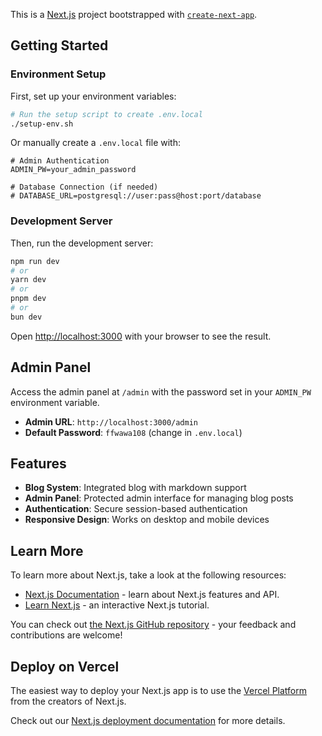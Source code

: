 This is a [Next.js](https://nextjs.org) project bootstrapped with [`create-next-app`](https://nextjs.org/docs/app/api-reference/cli/create-next-app).

## Getting Started

### Environment Setup

First, set up your environment variables:

```bash
# Run the setup script to create .env.local
./setup-env.sh
```

Or manually create a `.env.local` file with:

```env
# Admin Authentication
ADMIN_PW=your_admin_password

# Database Connection (if needed)
# DATABASE_URL=postgresql://user:pass@host:port/database
```

### Development Server

Then, run the development server:

```bash
npm run dev
# or
yarn dev
# or
pnpm dev
# or
bun dev
```

Open [http://localhost:3000](http://localhost:3000) with your browser to see the result.

## Admin Panel

Access the admin panel at `/admin` with the password set in your `ADMIN_PW` environment variable.

- **Admin URL**: `http://localhost:3000/admin`
- **Default Password**: `ffwawa108` (change in `.env.local`)

## Features

- **Blog System**: Integrated blog with markdown support
- **Admin Panel**: Protected admin interface for managing blog posts
- **Authentication**: Secure session-based authentication
- **Responsive Design**: Works on desktop and mobile devices

## Learn More

To learn more about Next.js, take a look at the following resources:

- [Next.js Documentation](https://nextjs.org/docs) - learn about Next.js features and API.
- [Learn Next.js](https://nextjs.org/learn) - an interactive Next.js tutorial.

You can check out [the Next.js GitHub repository](https://github.com/vercel/next.js) - your feedback and contributions are welcome!

## Deploy on Vercel

The easiest way to deploy your Next.js app is to use the [Vercel Platform](https://vercel.com/new?utm_medium=default-template&filter=next.js&utm_source=create-next-app&utm_campaign=create-next-app-readme) from the creators of Next.js.

Check out our [Next.js deployment documentation](https://nextjs.org/docs/app/building-your-application/deploying) for more details.
